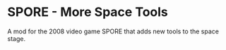 # SPORE - More Space Tools
A mod for the 2008 video game SPORE that adds new tools to the space stage.
